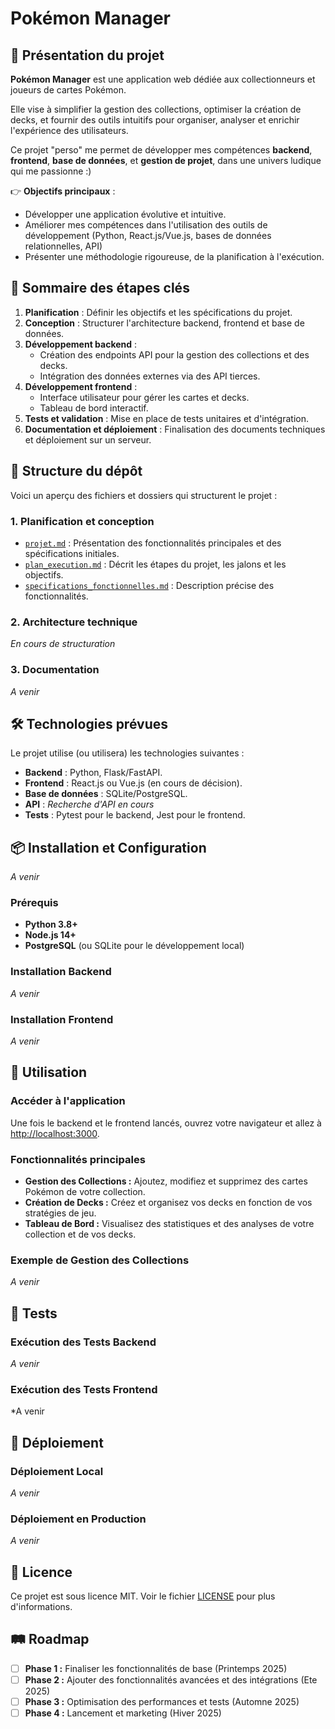 # Pokémon Manager  

## 🚀 Présentation du projet  

**Pokémon Manager** est une application web dédiée aux collectionneurs et joueurs de cartes Pokémon.

Elle vise à simplifier la gestion des collections, optimiser la création de decks, et fournir des outils intuitifs pour organiser, analyser et enrichir l'expérience des utilisateurs.  

Ce projet "perso" me permet de développer mes compétences **backend**, **frontend**, **base de données**, et **gestion de projet**, dans une univers ludique qui me passionne :)

👉 **Objectifs principaux** :  
- Développer une application évolutive et intuitive.  
- Améliorer mes compétences dans l'utilisation des outils de développement (Python, React.js/Vue.js, bases de données relationnelles, API)   
- Présenter une méthodologie rigoureuse, de la planification à l'exécution.  

## 📖 Sommaire des étapes clés  

1. **Planification** : Définir les objectifs et les spécifications du projet.  
2. **Conception** : Structurer l'architecture backend, frontend et base de données.  
3. **Développement backend** :  
   - Création des endpoints API pour la gestion des collections et des decks.  
   - Intégration des données externes via des API tierces.  
4. **Développement frontend** :  
   - Interface utilisateur pour gérer les cartes et decks.  
   - Tableau de bord interactif.  
5. **Tests et validation** : Mise en place de tests unitaires et d'intégration.  
6. **Documentation et déploiement** : Finalisation des documents techniques et déploiement sur un serveur.

## 📂 Structure du dépôt  

Voici un aperçu des fichiers et dossiers qui structurent le projet :  

### 1. **Planification et conception**  
- [`projet.md`](./data/docs/projet.md) : Présentation des fonctionnalités principales et des spécifications initiales.  
- [`plan_execution.md`](./data/docs/plan_execution.md) : Décrit les étapes du projet, les jalons et les objectifs.
- [`specifications_fonctionnelles.md`](.data/docs/specifications_fonctionnelles.md) : Description précise des fonctionnalités.  

### 2. **Architecture technique**  
*En cours de structuration*    

### 3. **Documentation**
*A venir*

## 🛠️ Technologies prévues  

Le projet utilise (ou utilisera) les technologies suivantes :  
- **Backend** : Python, Flask/FastAPI.  
- **Frontend** : React.js ou Vue.js (en cours de décision).  
- **Base de données** : SQLite/PostgreSQL.  
- **API** : *Recherche d'API en cours* 
- **Tests** : Pytest pour le backend, Jest pour le frontend.

## 📦 Installation et Configuration
*A venir*
### Prérequis
- **Python 3.8+**
- **Node.js 14+**
- **PostgreSQL** (ou SQLite pour le développement local)

### Installation Backend
*A venir*

### Installation Frontend
*A venir*

## 📖 Utilisation

### Accéder à l'application
Une fois le backend et le frontend lancés, ouvrez votre navigateur et allez à [http://localhost:3000](http://localhost:3000).

### Fonctionnalités principales
- **Gestion des Collections :** Ajoutez, modifiez et supprimez des cartes Pokémon de votre collection.
- **Création de Decks :** Créez et organisez vos decks en fonction de vos stratégies de jeu.
- **Tableau de Bord :** Visualisez des statistiques et des analyses de votre collection et de vos decks.

### Exemple de Gestion des Collections
*A venir*

## 🧪 Tests

### Exécution des Tests Backend
*A venir*

### Exécution des Tests Frontend
*A venir

## 🚀 Déploiement

### Déploiement Local
*A venir*

### Déploiement en Production
*A venir*

## 📜 Licence

Ce projet est sous licence MIT. Voir le fichier [LICENSE](./LICENSE) pour plus d'informations.

## 🛤️ Roadmap

- [ ] **Phase 1 :** Finaliser les fonctionnalités de base (Printemps 2025)
- [ ] **Phase 2 :** Ajouter des fonctionnalités avancées et des intégrations (Ete 2025)
- [ ] **Phase 3 :** Optimisation des performances et tests (Automne 2025)
- [ ] **Phase 4 :** Lancement et marketing (Hiver 2025)
